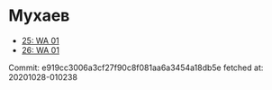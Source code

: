 # Мухаев
- [25: WA 01](25.md)
- [26: WA 01](26.md)

Commit: e919cc3006a3cf27f90c8f081aa6a3454a18db5e
 fetched at: 20201028-010238
